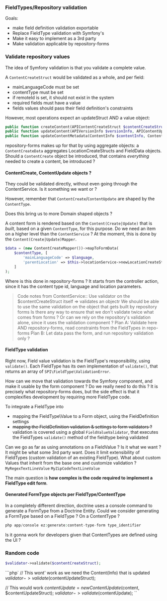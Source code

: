 ### FieldTypes/Repository validation

Goals:
- make field definition validation exportable
- Replace FieldType validation with Symfony's
- Make it easy to implement as a 3rd party
- Make validation applicable by repository-forms

### Validate repository values
The idea of Symfony validation is that you validate a complete value.

A `ContentCreateStruct` would be validated as a whole, and per field:
- mainLanguageCode must be set
- contentType must be set
- if remoteId is set, it should not exist in the system
- required fields must have a value
- fields values should pass their field definition's constraints

However, most operations expect an updateStruct AND a value object:

```php
public function createContent(APIContentCreateStruct $contentCreateStruct, array $locationCreateStructs = array())
public function updateContent(APIVersionInfo $versionInfo, APIContentUpdateStruct $contentUpdateStruct);
public function updateContentMetadata(ContentInfo $contentInfo, ContentMetadataUpdateStruct $contentMetadataUpdateStruct);
```

repository-forms makes up for that by using aggregate objects: a `ContentCreateData`
aggregates LocationCreateStructs and FieldData objects. Should a `ContentCreate` object
be introduced, that contains _everything_ needed to create a content, be introduced ?

#### ContentCreate, ContentUpdate objects ?
They could be validated directly, without even going through the ContentService.
Is it something we want or ?
 
However, remember that `ContentCreate`/`ContentUpdate` are shaped by the `ContentType`.

Does this bring us to more Domain shaped objects ?

A content form is rendered based on the `Content(Create|Update)` that is _built_,
based on a given `ContentType`, for this purpose. Do we need an item on a higher level than
the `ContentService` ? At the moment, this is done by the `Content(Create|Update)Mapper`.

```php
$data = (new ContentCreateMapper())->mapToFormData(
    $contentType, [
        'mainLanguageCode' => $language,
        'parentLocation' => $this->locationService->newLocationCreateStruct($parentLocationId),
    ]
);
```

Where is this done in repository-forms ? It starts from the controller action,
since it has the content type id, language and location parameters.

> Code notes from ContentService::
>  Use validator on the $contentCreateStruct itself => validates an objectr
>  We should be able to use the same validation on the object that gets built by repository forms
>  Is there any way to ensure that we don't validate twice what comes from forms ?
>  Or can we rely on the repository's validation alone, since it uses the validation component ?
>  Plan A: Validate here AND repository-forms, read constraints from the FieldTypes in repo-forms
>  Plan B: Let data pass the form, and run repository validation only ?

#### FieldType validation
Right now, Field value validation is the FieldType's responsibility, using `validate()`. Each FieldType has its own
implementation of `validate()`, that returns an array of `SPI\FieldType\ValidationError`.

How can we move that validation towards the Symfony component, and make it usable by the form component ?
Do we really need to do this ? It is precisely what repository-forms does, but the side effect is that it complexifies
development by requiring more FieldType code.

To integrate a FieldType into 
- mapping the FieldType\Value to a Form object, using the FieldDefinition settings
- ~~mapping the FieldDefinition validation & settings to form validators ?~~
  validation is covered using a global `FieldValueValidator`, that executes the FieldTypes `validate()`
  method of the fieldtype being validated

Can we go as far as using annotations on a FieldValue ?
Is it what we want ? It might be what some 3rd party want.
Does it limit extensibility of FieldTypes (custom validation of an existing FieldType).
  What about custom Values that inherit from the base one and customize validation ?
  `MyRegexTextLineValue`
  `MyZipCodeTextLineValue`

The main question is **how complex is the code required to implement a FieldType edit form**.

#### Generated FormType objects per FieldType/ContentType
In a completely different direction, doctrine uses a console command to generate a FormType from
a Doctrine Entity. Could we consider generating a FormType based on a FieldType ? On a ContentType ?

```php
php app/console ez:generate:content-type-form type_identifier
```

Is it gonna work for developers given that ContentTypes are defined using the UI ?
### Random code


```php
$validator->validate($contentCreateStruct);
```

```php`
// This wont' work as we need the Content(Info) that is updated
$validator->validate($contentUpdateStruct);

// This would work
$contentUpdate = new ContentUpdate($content, $contentUpdateStruct);
$validator->validate($contentUpdate);
``
